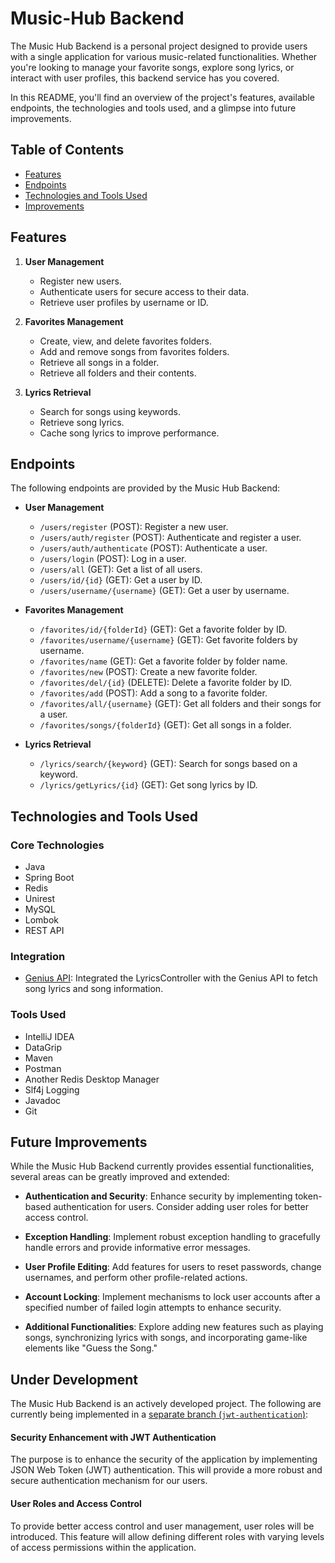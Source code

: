 # Music-Hub Backend

The Music Hub Backend is a personal project designed to provide users with a single application for various music-related functionalities. Whether you're looking to manage your favorite songs, explore song lyrics, or interact with user profiles, this backend service has you covered.

In this README, you'll find an overview of the project's features, available endpoints, the technologies and tools used, and a glimpse into future improvements.

## Table of Contents

- [Features](#features)
- [Endpoints](#endpoints)
- [Technologies and Tools Used](#technologies-and-tools-used)
- [Improvements](#future-improvements)

## Features

1. **User Management**
    - Register new users.
    - Authenticate users for secure access to their data.
    - Retrieve user profiles by username or ID.

2. **Favorites Management**
    - Create, view, and delete favorites folders.
    - Add and remove songs from favorites folders.
    - Retrieve all songs in a folder.
    - Retrieve all folders and their contents.

3. **Lyrics Retrieval**
    - Search for songs using keywords.
    - Retrieve song lyrics.
    - Cache song lyrics to improve performance.

## Endpoints

The following endpoints are provided by the Music Hub Backend:

- **User Management**
    - `/users/register` (POST): Register a new user.
    - `/users/auth/register` (POST): Authenticate and register a user.
    - `/users/auth/authenticate` (POST): Authenticate a user.
    - `/users/login` (POST): Log in a user.
    - `/users/all` (GET): Get a list of all users.
    - `/users/id/{id}` (GET): Get a user by ID.
    - `/users/username/{username}` (GET): Get a user by username.

- **Favorites Management**
    - `/favorites/id/{folderId}` (GET): Get a favorite folder by ID.
    - `/favorites/username/{username}` (GET): Get favorite folders by username.
    - `/favorites/name` (GET): Get a favorite folder by folder name.
    - `/favorites/new` (POST): Create a new favorite folder.
    - `/favorites/del/{id}` (DELETE): Delete a favorite folder by ID.
    - `/favorites/add` (POST): Add a song to a favorite folder.
    - `/favorites/all/{username}` (GET): Get all folders and their songs for a user.
    - `/favorites/songs/{folderId}` (GET): Get all songs in a folder.

- **Lyrics Retrieval**
    - `/lyrics/search/{keyword}` (GET): Search for songs based on a keyword.
    - `/lyrics/getLyrics/{id}` (GET): Get song lyrics by ID.

## Technologies and Tools Used

### Core Technologies

- Java
- Spring Boot
- Redis
- Unirest
- MySQL
- Lombok
- REST API

### Integration
- [Genius API](https://rapidapi.com/Glavier/api/genius-song-lyrics1 "Genius API"): Integrated the LyricsController with the Genius API to fetch song lyrics and song information.


### Tools Used

- IntelliJ IDEA
- DataGrip
- Maven
- Postman
- Another Redis Desktop Manager
- Slf4j Logging
- Javadoc
- Git


## Future Improvements

While the Music Hub Backend currently provides essential functionalities, several areas can be greatly improved and extended:

- **Authentication and Security**: Enhance security by implementing token-based authentication for users. Consider adding user roles for better access control.

- **Exception Handling**: Implement robust exception handling to gracefully handle errors and provide informative error messages.

- **User Profile Editing**: Add features for users to reset passwords, change usernames, and perform other profile-related actions.

- **Account Locking**: Implement mechanisms to lock user accounts after a specified number of failed login attempts to enhance security.

- **Additional Functionalities**: Explore adding new features such as playing songs, synchronizing lyrics with songs, and incorporating game-like elements like "Guess the Song."

## Under Development

The Music Hub Backend is an actively developed project. The following are currently being implemented in a [separate branch (`jwt-authentication`)](https://github.com/geybriyel-se/music-app/tree/jwt-authentication):

#### Security Enhancement with JWT Authentication

The purpose is to enhance the security of the application by implementing JSON Web Token (JWT) authentication. This will provide a more robust and secure authentication mechanism for our users.

#### User Roles and Access Control

To provide better access control and user management, user roles will be introduced. This feature will allow defining different roles with varying levels of access permissions within the application.